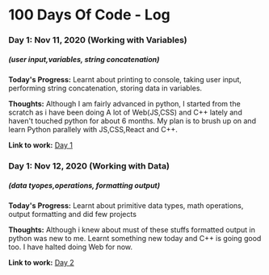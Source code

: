 # 100 Days Of Code - Log

### Day 1: Nov 11, 2020 (Working with Variables)

##### (user input,variables, string concatenation)

**Today's Progress:** Learnt about printing to console, taking user input, performing string concatenation, storing data in variables.

**Thoughts:** Although I am fairly advanced in python, I started from the scratch as i have been doing A lot of Web(JS,CSS) and C++ lately and haven't touched python for about 6 months. My plan is to
brush up on and learn Python parallely with JS,CSS,React and C++.

**Link to work:** [Day 1](https://github.com/sanghaarsha/100-Days-Of-Code/tree/master/Day-1)

### Day 1: Nov 12, 2020 (Working with Data)

##### (data tyopes,operations, formatting output)

**Today's Progress:** Learnt about primitive data types, math operations, output formatting and did few projects

**Thoughts:** Although i knew about must of these stuffs formatted output in python was new to me. Learnt something new today and C++ is going good too. I have halted doing Web for now.

**Link to work:** [Day 2](https://github.com/sanghaarsha/100-Days-Of-Code/tree/master/Day-2)
